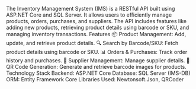 The Inventory Management System (IMS) is a RESTful API built using ASP.NET Core and SQL Server. It allows users to efficiently manage products, orders, purchases, and suppliers. The API includes features like adding new products, retrieving product details using barcode or SKU, and managing inventory transactions.
Features
📦 Product Management: Add, update, and retrieve product details.
🔍 Search by Barcode/SKU: Fetch product details using barcode or SKU.
📊 Orders & Purchases: Track order history and purchases.
🏢 Supplier Management: Manage supplier details.
📄 QR Code Generation: Generate and retrieve barcode images for products.
Technology Stack
Backend: ASP.NET Core
Database: SQL Server (IMS-DB)
ORM: Entity Framework Core
Libraries Used: Newtonsoft.Json, QRCoder
